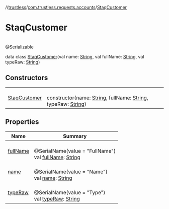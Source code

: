 //[trustless](../../../index.md)/[com.trustless.requests.accounts](../index.md)/[StaqCustomer](index.md)

# StaqCustomer

\
@Serializable

data class [StaqCustomer](index.md)(val name: [String](https://kotlinlang.org/api/latest/jvm/stdlib/kotlin/-string/index.html), val fullName: [String](https://kotlinlang.org/api/latest/jvm/stdlib/kotlin/-string/index.html), val typeRaw: [String](https://kotlinlang.org/api/latest/jvm/stdlib/kotlin/-string/index.html))

## Constructors

| | |
|---|---|
| [StaqCustomer](-staq-customer.md) | <br>constructor(name: [String](https://kotlinlang.org/api/latest/jvm/stdlib/kotlin/-string/index.html), fullName: [String](https://kotlinlang.org/api/latest/jvm/stdlib/kotlin/-string/index.html), typeRaw: [String](https://kotlinlang.org/api/latest/jvm/stdlib/kotlin/-string/index.html)) |

## Properties

| Name | Summary |
|---|---|
| [fullName](full-name.md) | <br>@SerialName(value = &quot;FullName&quot;)<br>val [fullName](full-name.md): [String](https://kotlinlang.org/api/latest/jvm/stdlib/kotlin/-string/index.html) |
| [name](name.md) | <br>@SerialName(value = &quot;Name&quot;)<br>val [name](name.md): [String](https://kotlinlang.org/api/latest/jvm/stdlib/kotlin/-string/index.html) |
| [typeRaw](type-raw.md) | <br>@SerialName(value = &quot;Type&quot;)<br>val [typeRaw](type-raw.md): [String](https://kotlinlang.org/api/latest/jvm/stdlib/kotlin/-string/index.html) |
